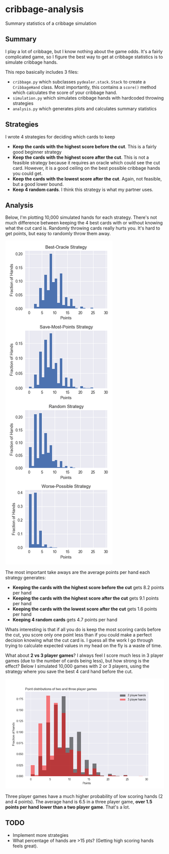 # cribbage-analysis
Summary statistics of a cribbage simulation

## Summary
I play a lot of cribbage, but I know nothing about the game odds.  It's a fairly complicated game, so I figure the best way to get at cribbage statistics is to simulate cribbage hands.

This repo basically includes 3 files:

* `cribbage.py` which subclasses `pydealer.stack.Stack` to create a `CribbageHand` class.  Most importantly, this contains a `score()` method which calculates the score of your cribbage hand.
* `simulation.py` which simulates cribbage hands with hardcoded throwing strategies
* `analysis.py` which generates plots and calculates summary statistics

## Strategies
I wrote 4 strategies for deciding which cards to keep
* **Keep the cards with the highest score before the cut**.  This is a fairly good beginner strategy
* **Keep the cards with the highest score after the cut**.  This is not a feasible strategy because it requires an oracle which could see the cut card.  However, it is a good ceiling on the best possible cribbage hands you could get.
* **Keep the cards with the lowest score after the cut**.  Again, not feasible, but a good lower bound.
* **Keep 4 random cards**.  I think this strategy is what my partner uses.

## Analysis

Below, I'm plotting 10,000 simulated hands for each strategy.  There's not much difference between keeping the 4 best cards with or without knowing what the cut card is.  Randomly throwing cards really hurts you.  It's hard to get points, but easy to randomly throw them away.

![distributions](plots/strategy_distributions.png)

The most important take aways are the average points per hand each strategy generates:
* **Keeping the cards with the highest score before the cut** gets 8.2 points per hand
* **Keeping the cards with the highest score after the cut** gets 9.1 points per hand
* **Keeping the cards with the lowest score after the cut** gets 1.6 points per hand
* **Keeping 4 random cards** gets 4.7 points per hand

Whats interesting is that if all you do is keep the most scoring cards before the cut, you score only one point less than if you could make a perfect decision knowing what the cut card is.  I guess all the work I go through trying to calculate expected values in my head on the fly is a waste of time.

What about **2 vs 3 player games**?  I always feel I score much less in 3 player games (due to the number of cards being less), but how strong is the effect? Below I simulated 10,000 games with 2 or 3 players, using the strategy where you save the best 4 card hand before the cut.

![2v3](plots/2v3.png)

Three player games have a much higher probability of low scoring hands (2 and 4 points). The average hand is 6.5 in a three player game, **over 1.5 points per hand lower than a two player game**.  That's a lot.


## TODO
- Implement more strategies
- What percentage of hands are >15 pts? (Getting high scoring hands feels great).
